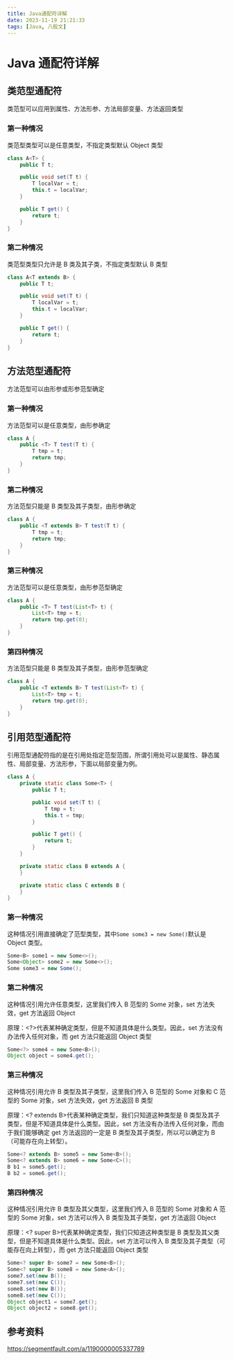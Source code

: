 ```yaml
---
title: Java通配符详解
date: 2023-11-19 21:21:33
tags: [Java, 八股文]
---
```


# Java 通配符详解

## 类范型通配符

类范型可以应用到属性、方法形参、方法局部变量、方法返回类型

### 第一种情况

类范型类型可以是任意类型，不指定类型默认 Object 类型

```java
class A<T> {
    public T t;

    public void set(T t) {
        T localVar = t;
        this.t = localVar;
    }

    public T get() {
        return t;
    }
}
```

### 第二种情况

类范型类型只允许是 B 类及其子类，不指定类型默认 B 类型

```java
class A<T extends B> {
    public T t;

    public void set(T t) {
        T localVar = t;
        this.t = localVar;
    }

    public T get() {
        return t;
    }
}
```

## 方法范型通配符

方法范型可以由形参或形参范型确定

### 第一种情况

方法范型可以是任意类型，由形参确定

```java
class A {
    public <T> T test(T t) {
        T tmp = t;
        return tmp;
    }
}
```

### 第二种情况

方法范型只能是 B 类型及其子类型，由形参确定

```java
class A {
    public <T extends B> T test(T t) {
        T tmp = t;
        return tmp;
    }
}
```

### 第三种情况

方法范型可以是任意类型，由形参范型确定

```java
class A {
    public <T> T test(List<T> t) {
        List<T> tmp = t;
        return tmp.get(0);
    }
}
```

### 第四种情况

方法范型只能是 B 类型及其子类型，由形参范型确定

```java
class A {
    public <T extends B> T test(List<T> t) {
        List<T> tmp = t;
        return tmp.get(0);
    }
}
```

## 引用范型通配符

引用范型通配符指的是在引用处指定范型范围，所谓引用处可以是属性、静态属性、局部变量、方法形参，下面以局部变量为例。

```java
class A {
    private static class Some<T> {
        public T t;

        public void set(T t) {
            T tmp = t;
            this.t = tmp;
        }

        public T get() {
            return t;
        }
    }

    private static class B extends A {
    }

    private static class C extends B {
    }
}
```

### 第一种情况

这种情况引用直接确定了范型类型，其中`Some some3 = new Some()`默认是 Object 类型。

```java
Some<B> some1 = new Some<>();
Some<Object> some2 = new Some<>();
Some some3 = new Some();
```

### 第二种情况

这种情况引用允许任意类型，这里我们传入 B 范型的 Some 对象，set 方法失效，get 方法返回 Object

原理：<?>代表某种确定类型，但是不知道具体是什么类型。因此，set 方法没有办法传入任何对象，而 get 方法只能返回 Object 类型

```java
Some<?> some4 = new Some<B>();
Object object = some4.get();
```

### 第三种情况

这种情况引用允许 B 类型及其子类型，这里我们传入 B 范型的 Some 对象和 C 范型的 Some 对象，set 方法失效，get 方法返回 B 类型

原理：<? extends B>代表某种确定类型，我们只知道这种类型是 B 类型及其子类型，但是不知道具体是什么类型。因此，set 方法没有办法传入任何对象，而由于我们能够确定 get 方法返回的一定是 B 类型及其子类型，所以可以确定为 B（可能存在向上转型）。

```java
Some<? extends B> some5 = new Some<B>();
Some<? extends B> some6 = new Some<C>();
B b1 = some5.get();
B b2 = some6.get();
```

### 第四种情况

这种情况引用允许 B 类型及其父类型，这里我们传入 B 范型的 Some 对象和 A 范型的 Some 对象，set 方法可以传入 B 类型及其子类型，get 方法返回 Object

原理：<? super B>代表某种确定类型，我们只知道这种类型是 B 类型及其父类型，但是不知道具体是什么类型。因此，set 方法可以传入 B 类型及其子类型（可能存在向上转型），而 get 方法只能返回 Object 类型

```java
Some<? super B> some7 = new Some<B>();
Some<? super B> some8 = new Some<A>();
some7.set(new B());
some7.set(new C());
some8.set(new B());
some8.set(new C());
Object object1 = some7.get();
Object object2 = some8.get();
```

## 参考资料

https://segmentfault.com/a/1190000005337789

